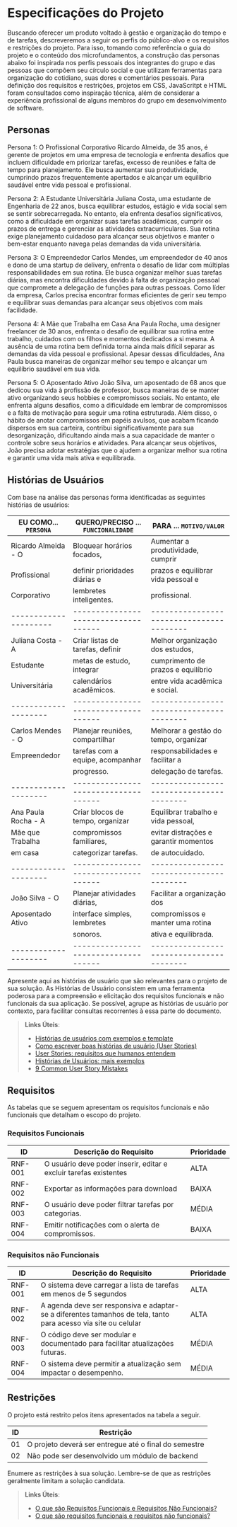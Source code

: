 # Especificações do Projeto

Buscando oferecer um produto voltado à gestão e organização do tempo e de tarefas, descreveremos a seguir os perfis do público-alvo e os requisitos e restrições do projeto. 
Para isso, tomando como referência o guia do projeto e o conteúdo dos microfundamentos, a construção das personas abaixo foi inspirada nos perfis pessoais dos integrantes do grupo e das pessoas que compõem seu círculo social e que utilizam ferramentas para organização do cotidiano, suas dores e comentários pessoais. Para definição dos requisitos e restrições, projetos em CSS, JavaScritpt e HTML foram consultados como inspiração técnica, além de considerar a experiência profissional de alguns membros do grupo em desenvolvimento de software.


## Personas

Persona 1: O Profissional Corporativo
Ricardo Almeida, de 35 anos, é gerente de projetos em uma empresa de tecnologia e enfrenta desafios que incluem dificuldade em priorizar tarefas, excesso de reuniões e falta de tempo para planejamento. Ele busca aumentar sua produtividade, cumprindo prazos frequentemente apertados e alcançar um equilíbrio saudável entre vida pessoal e profissional. 

Persona 2: A Estudante Universitária
Juliana Costa, uma estudante de Engenharia de 22 anos, busca equilibrar estudos, estágio e vida social sem se sentir sobrecarregada. No entanto, ela enfrenta desafios significativos, como a dificuldade em organizar suas tarefas acadêmicas, cumprir os prazos de entrega e gerenciar as atividades extracurriculares. Sua rotina exige planejamento cuidadoso para alcançar seus objetivos e manter o bem-estar enquanto navega pelas demandas da vida universitária. 

Persona 3: O Empreendedor
Carlos Mendes, um empreendedor de 40 anos e dono de uma startup de delivery, enfrenta o desafio de lidar com múltiplas responsabilidades em sua rotina. Ele busca organizar melhor suas tarefas diárias, mas encontra dificuldades devido à falta de organização pessoal que compromete a delegação de funções para outras pessoas. Como líder da empresa, Carlos precisa encontrar formas eficientes de gerir seu tempo e equilibrar suas demandas para alcançar seus objetivos com mais facilidade.

Persona 4: A Mãe que Trabalha em Casa 
Ana Paula Rocha, uma designer freelancer de 30 anos, enfrenta o desafio de equilibrar sua rotina entre trabalho, cuidados com os filhos e momentos dedicados a si mesma. A ausência de uma rotina bem definida torna ainda mais difícil separar as demandas da vida pessoal e profissional. Apesar dessas dificuldades, Ana Paula busca maneiras de organizar melhor seu tempo e alcançar um equilíbrio saudável em sua vida.

Persona 5: O Aposentado Ativo
João Silva, um aposentado de 68 anos que dedicou sua vida à profissão de professor, busca maneiras de se manter ativo organizando seus hobbies e compromissos sociais. No entanto, ele enfrenta alguns desafios, como a dificuldade em lembrar de compromissos e a falta de motivação para seguir uma rotina estruturada. Além disso, o hábito de anotar compromissos em papéis avulsos, que acabam ficando dispersos em sua carteira, contribui significativamente para sua desorganização, dificultando ainda mais a sua capacidade de manter o controle sobre seus horários e atividades. Para alcançar seus objetivos, João precisa adotar estratégias que o ajudem a organizar melhor sua rotina e garantir uma vida mais ativa e equilibrada. 

## Histórias de Usuários

Com base na análise das personas forma identificadas as seguintes histórias de usuários:

|EU COMO... `PERSONA`| QUERO/PRECISO ... `FUNCIONALIDADE` |PARA ... `MOTIVO/VALOR`                 |
|--------------------|------------------------------------|----------------------------------------|
|Ricardo Almeida - O | Bloquear horários focados,         | Aumentar a produtividade, cumprir      |
|Profissional        | definir prioridades diárias e      | prazos e equilibrar vida pessoal e     |
|Corporativo         | lembretes inteligentes.            | profissional.                          |
---------------------|------------------------------------|----------------------------------------|
|Juliana Costa - A   | Criar listas de tarefas, definir   |  Melhor organização dos estudos,       |
|Estudante           | metas de estudo, integrar          |  cumprimento de prazos e equilíbrio    |
|Universitária       |calendários acadêmicos.             |  entre vida acadêmica e social.        |
|--------------------|------------------------------------|----------------------------------------|
|Carlos Mendes - O   | Planejar reuniões, compartilhar    | Melhorar a gestão do tempo, organizar  |
|Empreendedor        | tarefas com a equipe, acompanhar   | responsabilidades e facilitar a        |
|                    | progresso.                         | delegação de tarefas.                  |
|--------------------|------------------------------------|----------------------------------------|
|Ana Paula Rocha - A | Criar blocos de tempo, organizar   | Equilibrar trabalho e vida pessoal,    |
|Mãe que Trabalha    | compromissos familiares,           | evitar distrações e garantir momentos  |
|em casa             | categorizar tarefas.               | de autocuidado.                        |
|--------------------|------------------------------------|----------------------------------------|
|João Silva - O      | Planejar atividades diárias,       | Facilitar a organização dos            |
|Aposentado Ativo    | interface simples, lembretes       | compromissos e manter uma rotina       |
|                    | sonoros.                           | ativa e equilibrada.                   |
|--------------------|------------------------------------|----------------------------------------|

Apresente aqui as histórias de usuário que são relevantes para o projeto de sua solução. As Histórias de Usuário consistem em uma ferramenta poderosa para a compreensão e elicitação dos requisitos funcionais e não funcionais da sua aplicação. Se possível, agrupe as histórias de usuário por contexto, para facilitar consultas recorrentes à essa parte do documento.

> **Links Úteis**:
> - [Histórias de usuários com exemplos e template](https://www.atlassian.com/br/agile/project-management/user-stories)
> - [Como escrever boas histórias de usuário (User Stories)](https://medium.com/vertice/como-escrever-boas-users-stories-hist%C3%B3rias-de-usu%C3%A1rios-b29c75043fac)
> - [User Stories: requisitos que humanos entendem](https://www.luiztools.com.br/post/user-stories-descricao-de-requisitos-que-humanos-entendem/)
> - [Histórias de Usuários: mais exemplos](https://www.reqview.com/doc/user-stories-example.html)
> - [9 Common User Story Mistakes](https://airfocus.com/blog/user-story-mistakes/)

## Requisitos

As tabelas que se seguem apresentam os requisitos funcionais e não funcionais que detalham o escopo do projeto.

### Requisitos Funcionais

|ID     | Descrição do Requisito  |Prioridade |
|-------|-------------------------|----|
|RNF-001| O usuário deve poder inserir, editar e excluir tarefas existentes | ALTA | 
|RNF-002| Exportar as informações para download |  BAIXA | 
|RNF-003|	O usuário deve poder filtrar tarefas por categorias.	| MÉDIA |
|RNF-004|	Emitir notificações com o alerta de compromissos.	| BAIXA |


### Requisitos não Funcionais

|ID     | Descrição do Requisito  |Prioridade |
|-------|-------------------------|----|
|RNF-001| O sistema deve carregar a lista de tarefas em menos de 5 segundos | ALTA | 
|RNF-002| A agenda deve ser responsiva e adaptar-se a diferentes tamanhos de tela, tanto para acesso via site ou celular |  ALTA | 
|RNF-003|	O código deve ser modular e documentado para facilitar atualizações futuras.	| MÉDIA |
|RNF-004|	O sistema deve permitir a atualização sem impactar o desempenho.	| MÉDIA |


## Restrições

O projeto está restrito pelos itens apresentados na tabela a seguir.

|ID| Restrição                                             |
|--|-------------------------------------------------------|
|01| O projeto deverá ser entregue até o final do semestre |
|02| Não pode ser desenvolvido um módulo de backend        |


Enumere as restrições à sua solução. Lembre-se de que as restrições geralmente limitam a solução candidata.

> **Links Úteis**:
> - [O que são Requisitos Funcionais e Requisitos Não Funcionais?](https://codificar.com.br/requisitos-funcionais-nao-funcionais/)
> - [O que são requisitos funcionais e requisitos não funcionais?](https://analisederequisitos.com.br/requisitos-funcionais-e-requisitos-nao-funcionais-o-que-sao/)
